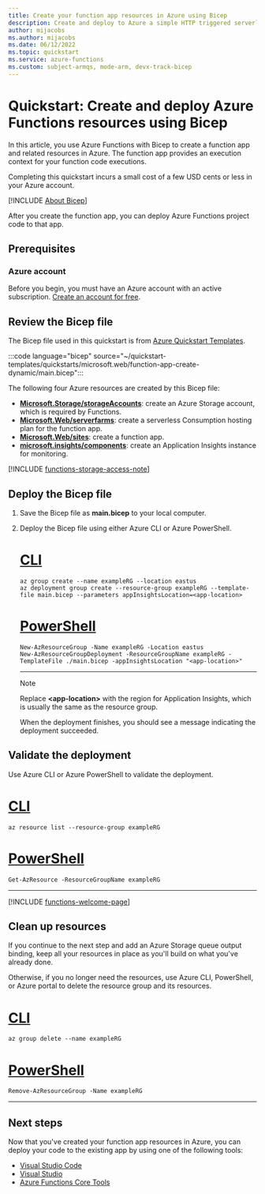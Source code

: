 ```yaml
---
title: Create your function app resources in Azure using Bicep
description: Create and deploy to Azure a simple HTTP triggered serverless function using Bicep.
author: mijacobs
ms.author: mijacobs
ms.date: 06/12/2022
ms.topic: quickstart
ms.service: azure-functions
ms.custom: subject-armqs, mode-arm, devx-track-bicep
---
```


# Quickstart: Create and deploy Azure Functions resources using Bicep

In this article, you use Azure Functions with Bicep to create a function app and related resources in Azure. The function app provides an execution context for your function code executions.

Completing this quickstart incurs a small cost of a few USD cents or less in your Azure account.

[!INCLUDE [About Bicep](~/reusable-content/ce-skilling/azure/includes/resource-manager-quickstart-bicep-introduction.md)]

After you create the function app, you can deploy Azure Functions project code to that app.

## Prerequisites

### Azure account

Before you begin, you must have an Azure account with an active subscription. [Create an account for free](https://azure.microsoft.com/free/).

## Review the Bicep file

The Bicep file used in this quickstart is from [Azure Quickstart Templates](https://azure.microsoft.com/resources/templates/function-app-create-dynamic/).

:::code language="bicep" source="~/quickstart-templates/quickstarts/microsoft.web/function-app-create-dynamic/main.bicep":::

The following four Azure resources are created by this Bicep file:

+ [**Microsoft.Storage/storageAccounts**](/azure/templates/microsoft.storage/storageaccounts): create an Azure Storage account, which is required by Functions.
+ [**Microsoft.Web/serverfarms**](/azure/templates/microsoft.web/serverfarms): create a serverless Consumption hosting plan for the function app.
+ [**Microsoft.Web/sites**](/azure/templates/microsoft.web/sites): create a function app.
+ [**microsoft.insights/components**](/azure/templates/microsoft.insights/components): create an Application Insights instance for monitoring.

[!INCLUDE [functions-storage-access-note](../../includes/functions-storage-access-note.md)]

## Deploy the Bicep file

1. Save the Bicep file as **main.bicep** to your local computer.
1. Deploy the Bicep file using either Azure CLI or Azure PowerShell.

    # [CLI](#tab/CLI)

    ```azurecli
    az group create --name exampleRG --location eastus
    az deployment group create --resource-group exampleRG --template-file main.bicep --parameters appInsightsLocation=<app-location>
    ```

    # [PowerShell](#tab/PowerShell)

    ```azurepowershell
    New-AzResourceGroup -Name exampleRG -Location eastus
    New-AzResourceGroupDeployment -ResourceGroupName exampleRG -TemplateFile ./main.bicep -appInsightsLocation "<app-location>"
    ```

    ---

    > [!NOTE]
    > Replace **\<app-location\>** with the region for Application Insights, which is usually the same as the resource group.

    When the deployment finishes, you should see a message indicating the deployment succeeded.

## Validate the deployment

Use Azure CLI or Azure PowerShell to validate the deployment.

# [CLI](#tab/CLI)

```azurecli-interactive
az resource list --resource-group exampleRG
```

# [PowerShell](#tab/PowerShell)

```azurepowershell-interactive
Get-AzResource -ResourceGroupName exampleRG
```

---

[!INCLUDE [functions-welcome-page](../../includes/functions-welcome-page.md)]

## Clean up resources

If you continue to the next step and add an Azure Storage queue output binding, keep all your resources in place as you'll build on what you've already done.

Otherwise, if you no longer need the resources, use Azure CLI, PowerShell, or Azure portal to delete the resource group and its resources.

# [CLI](#tab/CLI)

```azurecli-interactive
az group delete --name exampleRG
```

# [PowerShell](#tab/PowerShell)

```azurepowershell-interactive
Remove-AzResourceGroup -Name exampleRG
```

---

## Next steps

Now that you've created your function app resources in Azure, you can deploy your code to the existing app by using one of the following tools: 

* [Visual Studio Code](functions-develop-vs-code.md#republish-project-files)
* [Visual Studio](functions-develop-vs.md#publish-to-azure)
* [Azure Functions Core Tools](functions-run-local.md#publish)
